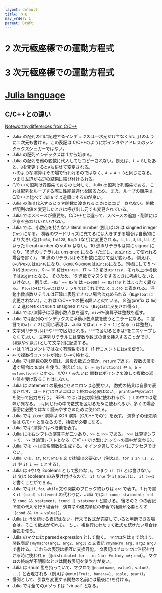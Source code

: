 ```yaml
---
layout: default
title: メモ
nav_order: 1
parent: Draft
---
```


# 2 次元極座標での運動方程式

# 3 次元極座標での運動方程式

# [Julia language](https://julialang.org/)

## C/C++との違い

[Noteworthy differences from C/C++](https://docs.julialang.org/en/v1/manual/noteworthy-differences/#Noteworthy-differences-from-C/C)

- Julia の配列の`[]`に記述するインデックスは一次元だけでなく`A[i,j]`のように二次元も書ける。この表記は C/C++のようにポインタやアドレスのシンタックスシュガーではない。
- Julia の配列インデックスは 1 から始まる。
- Julia の配列を他の変数に代入してもコピーされない。例えば、`A = B`したあと、`B`を変更すると`A`も併せて変更される。  
  `+=`のような演算はその場で行われるのではなく、`A = A + B`と同じになる。つまり左辺が右辺の結果に結び付けられる。
- C/C++の配列は行優先であるのに対して、Julia の配列は列優先である。これは配列をループする際に性能最適化を図るため。
  また、ループの順序は C/C++と比べて Julia では逆順にするのが良い。
- Julia の値は代入するときや関数に渡されるときににコピーされない。関数が配列の値を変更したときは呼び出し元でも変更されている。
- Julia ではスペースが重要だ。C/C++とは違って、スペースの追加・削除には注意を払わないといけない。
- Julia では、小数点を持たない literal number (例えば`42`) は singned integer (`Int`) になる。
  機器のワードサイズに充てるには大きすぎる場合は自動的により大きい型(`Int64`, `Int128`, `BigInt`など)に変更される。
  `L`, `LL`, `U`, `UL`, `ULL` といった literal number の suffix はない。
  10 進のリテラルは常に signed になり、16 進のリテラルは unsigned になる（ただし、`BigInt`として使われる場合を除く）。
  16 進のリテラルはその桁数に応じて型が変わる。
  例えば、`0x0`や`0x00`は`UInt8`になり、`0x000`や`0x0000`は`UInt16`になる。同様にして 5 ～ 8 桁は`UInt32`、9 ～ 16 桁は`UInt64`、17 ～ 32 桁は`UInt128`、それ以上の桁数では`BigInt`となる。
  そのため、16 進数でマスクをするときに考慮しないといけない。
  例えば、`~0xf == 0xf0` は `~0x000f == 0xfff0` とはまったく異なる。
  `Float64`と`Float32`はリテラルではそれぞれ`1.0`, `1.0f0` と表される。
  浮動小数点数リテラルは正確に表現できない場合は丸められる（`BigFloat` に変更されない）。これは C/C++での振る舞いと似ている。
  8 進(prefix は `0o`)と 2 進(prefix は `0b`)は unsigned となる（`BigInt`に変更され得る）。
- Julia では`/`演算子は浮動小数点数を返す。`div`や`÷`演算子は整数を返す。
- Julia では配列のインデックスに浮動小数点数を使うとエラーになる。
  C 言語での`a[i / 2]`と同じ表現は、Julia では`a[i ÷ 2 + 1]`となる（`i`は整数）。
- 文字列リテラルは`"`や`"""`で区切られる。`"""`で区切るときは`"`をエスケープしなくてよい。
  文字列リテラルには変数や数式の値を挿入することができ、`$変数`や`$(数式)`として文字列に記述する。
- `//`は 1 行コメントではなく有理数を指す（1 行コメントには`#`を使う）。
- `#=`で複数行コメントが始まり`=#`で終わる。
- Julia では関数の返り値は、最後の数式の値か、`return`で返す。
  複数の値を返す場合は tuple を使う。例えば `(a, b) = myfunction()` や `a, b = myfunction()` とする。
  C/C++ みたいに 関数にポインタを渡して複数の返り値を受け取ることはしない。
- Julia は statement の最後にセミコロンは必要ない。
  数式の結果は自動で表示されず、コード行はセミコロンで終わる必要はない。
  `println`や`@printf`を使って出力を行う。
  REPL では`;`は出力抑制に使われるが、`[ ]` の中では意味が異なる。
  `;`は同じ行の中で数式を区切るために使われるが、多くの場合厳密に必要ではなく読みやすさのために使われる。
- Julia では `⊻`(`xor`)演算は XOR 演算（C/C++での`^`）を表す。
  演算子の優先順位は C/C++ と異なるので、括弧が必要になる。
- Julia では`^`演算子はべき乗を表す。
- Julia には右シフトの演算子が二つあり、`>>` と `>>>` である。
  `>>>` は算術シフトで、 `>>` は論理シフトとなる（C/C++では型によって`>>`の意味が変わる）。
- Julia では `->` は匿名関数を生成する。ポインタ通してメンバにアクセスできない。
- Julia では、`if`, `for`, `while` 文で括弧は必要ない（例えば、`for i in [1, 2, 3]` や `if i == 1` とする）。
- Julia は `0`や`1`を Booleans として扱わない。つまり `if (1)` とは書けない。
  `if` 文は booleans のみ受け付けるので、 `if true` や `if Bool(1)`、 `if 1==1` と書くことができる。
- Julia では`if`, `for`, `while` 文や関数のブロック終わりは `end` で表す。
  1 行で書く`if (cond) statement` の代わりに、Julia では`if cond; statement; end` や `cond && statement`、`!cond || statement` と書ける。
  後ろの 2 つの表記で値の代入を行う場合は、演算子の優先順位の都合で括弧が必要となる（`cond && (x = value)`）。
- Julia は 行を続ける表記はない。行末で数式が完結していると判断できる場合は、そこで数式が切れる。
  もし、複数行にわたって数式を続けたい場合は括弧を使う。
- Julia のマクロは parsed expression として働く。
  マクロ名は `@` で始まり、関数表記 `@mymacro(arg1, arg2, arg3)` と文表記 `@mymacro arg1 arg2 arg3` で書ける。
  これらの表現は相互に交換可能。
  文表記はブロックに注釈を付ける時に使われる（`@distributed for i in 1:n; #= body =#; end`）。
  マクロの終端が不明瞭なときは関数表記を使う方が良い。
- Julia は enum 型を持っていて、マクロで `@enum(name, value1, value2, ...)` と表現される（例えば `@enum(Fruit, banana=1, apple, pear)`）。
- 慣例として、引数を変更する関数の名前には最後に`!`を付ける。
- Julia では全てのメソッドは "virtual" となる。
